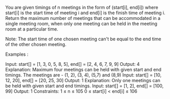 You are given timings of n meetings in the form of (start[i], end[i]) where start[i] is the start time of meeting i and end[i] is the finish time of meeting i. Return the maximum number of meetings that can be accommodated in a single meeting room, when only one meeting can be held in the meeting room at a particular time. 

Note: The start time of one chosen meeting can't be equal to the end time of the other chosen meeting.

Examples :

Input: start[] = [1, 3, 0, 5, 8, 5], end[] =  [2, 4, 6, 7, 9, 9]
Output: 4
Explanation: Maximum four meetings can be held with given start and end timings. The meetings are - (1, 2), (3, 4), (5,7) and (8,9)
Input: start[] = [10, 12, 20], end[] = [20, 25, 30]
Output: 1
Explanation: Only one meetings can be held with given start and end timings.
Input: start[] = [1, 2], end[] = [100, 99]
Output: 1
Constraints:
1 ≤ n ≤ 105
0 ≤ start[i] < end[i] ≤ 106